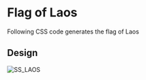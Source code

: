 # Flag of Laos
Following CSS code generates the flag of Laos
## Design
![SS_LAOS](https://github.com/user-attachments/assets/4bc82b2b-e388-4127-976d-c93068ea2241)
